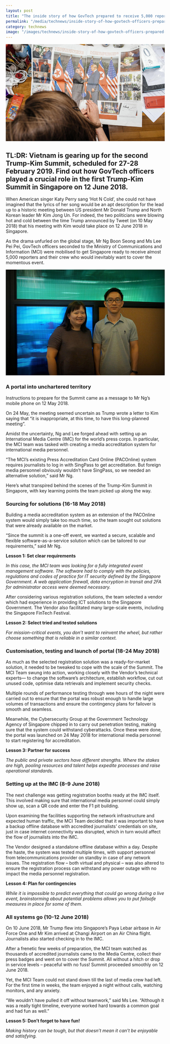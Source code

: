 ```yaml
---
layout: post
title: "The inside story of how GovTech prepared to receive 5,000 reporters during the 2018 Trump-Kim Summit"
permalink: "/media/technews/inside-story-of-how-govtech-officers-prepared-for-the-kim-trump-summit"
category: technews
image: "/images/technews/inside-story-of-how-govtech-officers-prepared-for-the-kim-trump-summit-part1.png"
---
```

     
![Inside story of how govtech officers prepared for the kim trump summit](/images/technews/inside-story-of-how-govtech-officers-prepared-for-the-kim-trump-summit-part1.png)

TL:DR: Vietnam is gearing up for the second Trump-Kim Summit, scheduled for 27-28 February 2019. Find out how GovTech officers played a crucial role in the first Trump-Kim Summit in Singapore on 12 June 2018.
---

When American singer Katy Perry sang ‘Hot N Cold’, she could not have imagined that the lyrics of her song would be an apt description for the lead up to a historic meeting between US president Mr Donald Trump and North Korean leader Mr Kim Jong Un. For indeed, the two politicians were blowing hot and cold between the time Trump announced by Tweet (on 10 May 2018) that his meeting with Kim would take place on 12 June 2018 in Singapore.

As the drama unfurled on the global stage, Mr Ng Boon Seong and Ms Lee Pei Pei, GovTech officers seconded to the Ministry of Communications and Information (MCI) were mobilised to get Singapore ready to receive almost 5,000 reporters and their crew who would inevitably want to cover the momentous event.

![Mr Ng Boon Seong and Ms Lee Pei Pei, GovTech officers seconded to the Ministry of Communications and Information (MCI)](/images/technews/inside-story-of-how-govtech-officers-prepared-for-the-kim-trump-summit-part2.png)

### **A portal into unchartered territory**

Instructions to prepare for the Summit came as a message to Mr Ng’s mobile phone on 12 May 2018. 

On 24 May, the meeting seemed uncertain as Trump wrote a letter to Kim saying that “it is inappropriate, at this time, to have this long-planned meeting”. 

Amidst the uncertainty, Ng and Lee forged ahead with setting up an International Media Centre (IMC) for the world’s press corps. In particular, the MCI team was tasked with creating a media accreditation system for international media personnel. 

“The MCI’s existing Press Accreditation Card Online (PACOnline) system requires journalists to log in with SingPass to get accreditation. But foreign media personnel obviously wouldn’t have SingPass, so we needed an alternative solution,” said Mr Ng. 

Here’s what transpired behind the scenes of the Trump-Kim Summit in Singapore, with key learning points the team picked up along the way. 

### **Sourcing for solutions (16-18 May 2018)**

Building a media accreditation system as an extension of the PACOnline system would simply take too much time, so the team sought out solutions that were already available on the market. 

“Since the summit is a one-off event, we wanted a secure, scalable and flexible software-as-a-service solution which can be tailored to our requirements,” said Mr Ng.

**Lesson 1: Set clear requirements**

*In this case, the MCI team was looking for a fully integrated event management software. The software had to comply with the policies, regulations and codes of practice for IT security defined by the Singapore Government. A web application firewall, data encryption in transit and 2FA for administrator access were deemed necessary.*

After considering various registration solutions, the team selected a vendor which had experience in providing ICT solutions to the Singapore Government. The Vendor also facilitated many large-scale events, including the Singapore FinTech Festival.

**Lesson 2: Select tried and tested solutions**

*For mission-critical events, you don’t want to reinvent the wheel, but rather choose something that is reliable in a similar context.*

### **Customisation, testing and launch of portal (18-24 May 2018)**

As much as the selected registration solution was a ready-for-market solution, it needed to be tweaked to cope with the scale of the Summit. The MCI Team swung into action, working closely with the Vendor’s technical experts— to change the software’s architecture, establish workflow, cut out unused code, optimise data retrievals and implement security checks.

Multiple rounds of performance testing through wee hours of the night were carried out to ensure that the portal was robust enough to handle large volumes of transactions and ensure the contingency plans for failover is smooth and seamless. 

Meanwhile, the Cybersecurity Group at the Government Technology Agency of Singapore chipped in to carry out penetration testing, making sure that the system could withstand cyberattacks. Once these were done, the portal was launched on 24 May 2018 for international media personnel to start registering for accreditation. 

**Lesson 3: Partner for success**

*The public and private sectors have different strengths. Where the stakes are high, pooling resources and talent helps expedite processes and raise operational standards.*

### **Setting up at the IMC (8-9 June 2018)**

The next challenge was getting registration booths ready at the IMC itself. This involved making sure that international media personnel could simply show up, scan a QR code and enter the F1 pit building.

Upon examining the facilities supporting the network infrastructure and expected human traffic, the MCI Team decided that it was important to have a backup offline database with accredited journalists’ credentials on site, just in case internet connectivity was disrupted, which in turn would affect the flow of journalists into the IMC. 

The Vendor designed a standalone offline database within a day. Despite the haste, the system was tested multiple times, with support personnel from telecommunications provider on standby in case of any network issues. The registration flow – both virtual and physical – was also altered to ensure the registration process can withstand any power outage with no impact the media personnel registration.

**Lesson 4: Plan for contingencies**

*While it is impossible to predict everything that could go wrong during a live event, brainstorming about potential problems allows you to put failsafe measures in place for some of them.*

### **All systems go (10-12 June 2018)**

On 10 June 2018, Mr Trump flew into Singapore’s Paya Lebar airbase in Air Force One and Mr Kim arrived at Changi Airport on an Air China flight. Journalists also started checking in to the IMC. 

After a frenetic few weeks of preparation, the MCI team watched as thousands of accredited journalists came to the Media Centre, collect their press badges and went on to cover the Summit. All without a hitch or drop in service levels – peaceful with no fuss! Summit proceeded smoothly on 12 June 2018. 

Yet, the MCI Team could not stand down till the last of media crew had left. For the first time in weeks, the team enjoyed a night without calls, watching monitors, and any anxiety.  

“We wouldn’t have pulled it off without teamwork,” said Ms Lee. “Although it was a really tight timeline, everyone worked hard towards a common goal and had fun as well.” 

**Lesson 5: Don’t forget to have fun!**

*Making history can be tough, but that doesn’t mean it can’t be enjoyable and satisfying.*
